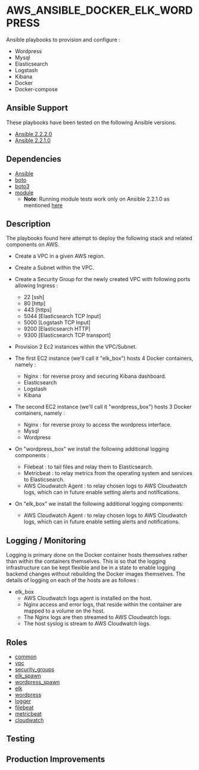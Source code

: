 # AWS_ANSIBLE_DOCKER_ELK_WORDPRESS        
Ansible playbooks to provision and configure :      
* Wordpress       
* Mysql    
* Elasticsearch   
* Logstash    
* Kibana    
* Docker
* Docker-compose


## Ansible Support      
These playbooks have been tested on the following Ansible versions.         

* [Ansible 2.2.2.0](http://releases.ansible.com/ansible/ansible-2.2.2.0.tar.gz)      
* [Ansible 2.2.1.0](http://releases.ansible.com/ansible/ansible-2.2.1.0.tar.gz)     


## Dependencies       

* [Ansible](https://www.ansible.com/)       
* [boto](http://boto.cloudhackers.com/en/latest/)      
* [boto3](https://boto3.readthedocs.io/en/latest/)         
* [module](https://github.com/metacloud/molecule)       
  * **Note**: Running module tests work only on Ansible 2.2.1.0 as mentioned [here](https://github.com/ansible/ansible/issues/23016)         


## Description
The playbooks found here attempt to deploy the following stack and related components on AWS.    

* Create a VPC in a given AWS region.      
* Create a Subnet within the VPC.
* Create a Security Group for the newly created VPC with following ports allowing Ingress :      
  * 22 [ssh]    
  * 80 [http]    
  * 443 [https]    
  * 5044 [Elasticsearch TCP Input]    
  * 5000 [Logstash TCP Input]   
  * 9200 [Elasticsearch HTTP]    
  * 9300 [Elasticsearch TCP transport]          


* Provision 2 Ec2 instances within the VPC/Subnet.          
* The first EC2 instance (we'll call it "elk_box") hosts 4 Docker containers, namely :        
  * Nginx : for reverse proxy and securing Kibana dashboard.      
  * Elasticsearch      
  * Logstash      
  * Kibana      


* The second EC2 instance (we'll call it "wordpress_box") hosts 3 Docker containers, namely :      
    * Nginx : for reverse proxy to access the wordpress interface.
    * Mysql
    * Wordpress      


* On "wordpress_box" we install the following additional logging components :       
  * Filebeat : to tail files and relay them to Elasticsearch.     
  * Metricbeat : to relay metrics from the operating system and services to Elasticsearch.     
  * AWS Cloudwatch Agent : to relay chosen logs to AWS Cloudwatch logs, which can in future enable setting alerts and notifications.     


* On "elk_box" we install the following additional logging components:  
  * AWS Cloudwatch Agent : to relay chosen logs to AWS Cloudwatch logs, which can in future enable setting alerts and notifications.      


 ## Logging / Monitoring
 Logging is primary done on the Docker container hosts themselves rather than within the containers themselves. This is so that the logging infrastructure can be kept flexible and be in a state to enable logging backend changes without rebuilding the Docker images themselves. The details of logging on each of the hosts are as follows :      

* elk_box      
  * AWS Cloudwatch logs agent is installed on the host.      
  * Nginx access and error logs, that reside within the container are mapped to a volume on the host.      
  * The Nginx logs are then streamed to AWS Cloudwatch logs.      
  * The host syslog is stream to AWS Cloudwatch logs.  


 ## Roles            
 * [common](https://github.com/gautammanohar/ansible-docker-aws-elk-wp/tree/master/roles/common)       
 * [vpc](https://github.com/gautammanohar/ansible-docker-aws-elk-wp/tree/master/roles/vpc)       
 * [security_groups](https://github.com/gautammanohar/ansible-docker-aws-elk-wp/tree/master/roles/security_groups)          
 * [elk_spawn](https://github.com/gautammanohar/ansible-docker-aws-elk-wp/tree/master/roles/elk_spawn)       
 * [wordpress_spawn](https://github.com/gautammanohar/ansible-docker-aws-elk-wp/tree/master/roles/wordpress_spawn)      
 * [elk](https://github.com/gautammanohar/ansible-docker-aws-elk-wp/tree/master/roles/elk)       
 * [wordpress](https://github.com/gautammanohar/ansible-docker-aws-elk-wp/tree/master/roles/wordpress)      
 * [logger](https://github.com/gautammanohar/ansible-docker-aws-elk-wp/tree/master/roles/logger)         
 * [filebeat](https://github.com/gautammanohar/ansible-docker-aws-elk-wp/tree/master/roles/filebeat)         
 * [metricbeat](https://github.com/gautammanohar/ansible-docker-aws-elk-wp/tree/master/roles/metricbeat)         
 * [cloudwatch](https://github.com/gautammanohar/ansible-docker-aws-elk-wp/tree/master/roles/cloudwatch)        



 ## Testing

 ## Production Improvements
